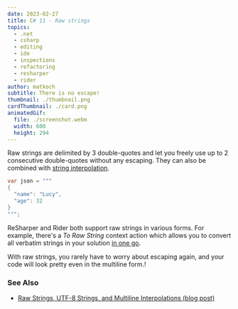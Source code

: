 ```yaml
---
date: 2023-02-27
title: C# 11 - Raw strings
topics:
  - .net
  - csharp
  - editing
  - ide
  - inspections
  - refactoring
  - resharper
  - rider
author: matkoch
subtitle: There is no escape!
thumbnail: ./thumbnail.png
cardThumbnail: ./card.png
animatedGif:
  file: ./screenshot.webm
  width: 600
  height: 294
---
```

Raw strings are delimited by 3 double-quotes and let you freely use up to 2 consecutive double-quotes without any escaping.
They can also be combined with [string interpolation](https://docs.microsoft.com/en-us/dotnet/csharp/language-reference/tokens/interpolated).

```csharp
var json = """
{
  "name": "Lucy",
  "age": 32
}
""";
```

ReSharper and Rider both support raw strings in various forms. For example, there's a *To Raw String* context action which allows you to convert all verbatim strings in your solution [in one go](https://www.jetbrains.com/help/rider/Coding_Assistance__Context_Actions.html#scope).

With raw strings, you rarely have to worry about escaping again, and your code will look pretty even in the multiline form.!

### See Also
- [Raw Strings, UTF-8 Strings, and Multiline Interpolations (blog post)](https://blog.jetbrains.com/dotnet/2023/02/27/raw-strings-utf-8-strings-multiline-interpolations-using-csharp-11-in-rider-and-resharper/)
